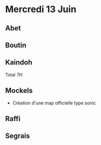 # Mercredi 13 Juin

Abet
----


Boutin
------





Kaindoh
-------


Total 7H

Mockels
-------
- Création d'une map officielle type sonic 


Raffi
-----




Segrais
-------



